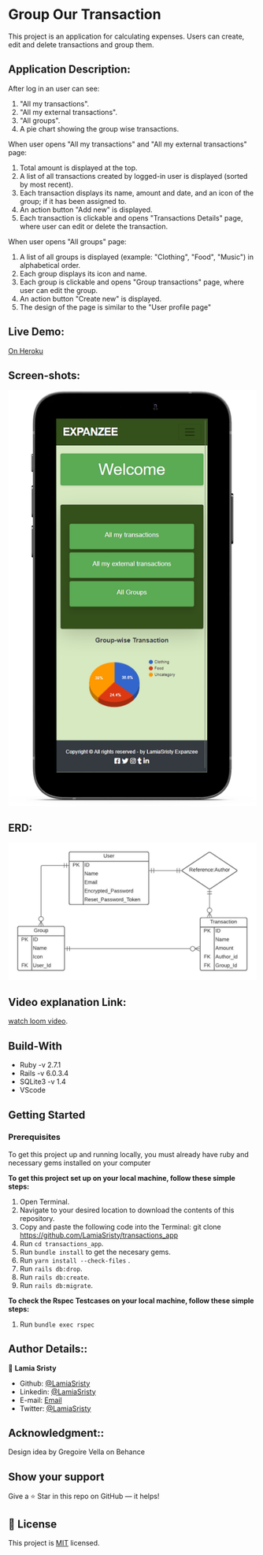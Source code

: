 # Group Our Transaction

This project is an application for calculating expenses. Users can create, edit and delete transactions and group them. 

## Application Description:

After log in an user can see:

1. "All my transactions".
2. "All my external transactions".
3. "All groups".
4. A pie chart showing the group wise transactions.

When user opens "All my transactions" and "All my external transactions" page:

1. Total amount is displayed at the top.
2. A list of all transactions created by logged-in user is displayed (sorted by most recent).
3. Each transaction displays its name, amount and date, and an icon of the group; if it has been assigned to.
4. An action button "Add new" is displayed.
5. Each transaction is clickable and opens "Transactions Details" page, where user can edit or delete the transaction.

When user opens "All groups" page:

1. A list of all groups is displayed (example: "Clothing", "Food", "Music") in alphabetical order.
2. Each group displays its icon and name.
3. Each group is clickable and opens "Group transactions" page, where user can edit the group.
4. An action button "Create new" is displayed.
5. The design of the page is similar to the "User profile page"

## Live Demo:
[On Heroku](https://expanzee.herokuapp.com/)

## Screen-shots:
<img src="app/assets/images/ss.png">

## ERD:
<img src="app/assets/images/Transaction_app.jpeg">

## Video explanation Link:
[watch loom video](https://www.loom.com/share/2d26da7bcc25458eb7487063b222a374).

## Build-With

- Ruby -v 2.7.1
- Rails -v 6.0.3.4
- SQLite3 -v 1.4
- VScode

## Getting Started

### Prerequisites

To get this project up and running locally, you must already have ruby and necessary gems installed on your computer

**To get this project set up on your local machine, follow these simple steps:**

1. Open Terminal.
2. Navigate to your desired location to download the contents of this repository.
3. Copy and paste the following code into the Terminal: git clone https://github.com/LamiaSristy/transactions_app
4. Run ```cd transactions_app```.
5. Run ```bundle install``` to get the necesary gems.
6. Run ```yarn install --check-files``` .
7. Run `rails db:drop`.
7. Run `rails db:create`.
7. Run `rails db:migrate`.

**To check the Rspec Testcases on your local machine, follow these simple steps:**
1. Run ```bundle exec rspec ```

## Author Details::

👤 **Lamia Sristy**

- Github: [@LamiaSristy](https://github.com/LamiaSristy)
- Linkedin: [@LamiaSristy](https://www.linkedin.com/in/lamia-hemayet-sristy/)
- E-mail: <a href="mailto:lamiasristy@gmail.com?subject=Hello Lamia!">Email</a>  
- Twitter: [@LamiaSristy](https://twitter.com/lsristy1)

## Acknowledgment::

Design idea by Gregoire Vella on Behance


## Show your support

Give a ⭐ Star in this repo on GitHub — it helps!

## 📝 License

This project is [MIT](lic.url) licensed.   
